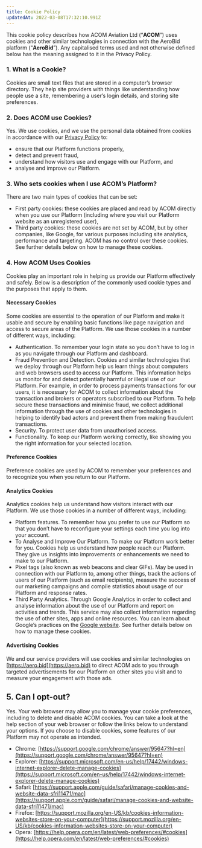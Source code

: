 ```yaml
---
title: Cookie Policy
updatedAt: 2022-03-08T17:32:10.991Z
---
```


This cookie policy describes how ACOM Aviation Ltd (“**ACOM**”) uses cookies and other similar technologies in connection with the AeroBid platform (“**AeroBid**”). Any capitalised terms used and not otherwise defined below has the meaning assigned to it in the Privacy Policy.

### 1. What is a Cookie?

Cookies are small text files that are stored in a computer’s browser directory. They help site providers with things like understanding how people use a site, remembering a user’s login details, and storing site preferences.

### 2. Does ACOM use Cookies?

Yes. We use cookies, and we use the personal data obtained from cookies in accordance with our [Privacy Policy](https://aero.bid/legal/privacy) to:

* ensure that our Platform functions properly,
* detect and prevent fraud,
* understand how visitors use and engage with our Platform, and
* analyse and improve our Platform.

### 3. Who sets cookies when I use ACOM’s Platform?

There are two main types of cookies that can be set:

* First party cookies: these cookies are placed and read by ACOM directly when you use our Platform (including where you visit our Platform website as an unregistered user),
* Third party cookies: these cookies are not set by ACOM, but by other companies, like Google, for various purposes including site analytics, performance and targeting. ACOM has no control over these cookies. See further details below on how to manage these cookies.

### 4. How ACOM Uses Cookies

Cookies play an important role in helping us provide our Platform effectively and safely. Below is a description of the commonly used cookie types and the purposes that apply to them.

#### Necessary Cookies

Some cookies are essential to the operation of our Platform and make it usable and secure by enabling basic functions like page navigation and access to secure areas of the Platform. We use those cookies in a number of different ways, including:

* Authentication. To remember your login state so you don’t have to log in as you navigate through our Platform and dashboard.
* Fraud Prevention and Detection. Cookies and similar technologies that we deploy through our Platform help us learn things about computers and web browsers used to access our Platform. This information helps us monitor for and detect potentially harmful or illegal use of our Platform. For example, in order to process payments transactions for our users, it is necessary for ACOM to collect information about the transaction and brokers or operators subscribed to our Platform. To help secure these transactions and minimise fraud, we collect additional information through the use of cookies and other technologies in helping to identify bad actors and prevent them from making fraudulent transactions. 
* Security. To protect user data from unauthorised access.
* Functionality. To keep our Platform working correctly, like showing you the right information for your selected location.

#### Preference Cookies

Preference cookies are used by ACOM to remember your preferences and to recognize you when you return to our Platform.

#### Analytics Cookies

Analytics cookies help us understand how visitors interact with our Platform. We use those cookies in a number of different ways, including:

* Platform features. To remember how you prefer to use our Platform so that you don’t have to reconfigure your settings each time you log into your account.
* To Analyse and Improve Our Platform. To make our Platform work better for you. Cookies help us understand how people reach our Platform. They give us insights into improvements or enhancements we need to make to our Platform.
* Pixel tags (also known as web beacons and clear GIFs). May be used in connection with our Platform to, among other things, track the actions of users of our Platform (such as email recipients), measure the success of our marketing campaigns and compile statistics about usage of our Platform and response rates.
* Third Party Analytics. Through Google Analytics in order to collect and analyse information about the use of our Platform and report on activities and trends. This service may also collect information regarding the use of other sites, apps and online resources. You can learn about Google’s practices on the [Google website](https://policies.google.com/technologies/partner-sites). See further details below on how to manage these cookies.

#### Advertising Cookies

We and our service providers will use cookies and similar technologies on [https://aero.bid](https://aero.bid) to direct ACOM ads to you through targeted advertisements for our Platform on other sites you visit and to measure your engagement with those ads.

## 5. Can I opt-out? 

Yes. Your web browser may allow you to manage your cookie preferences, including to delete and disable ACOM cookies. You can take a look at the help section of your web browser or follow the links below to understand your options. If you choose to disable cookies, some features of our Platform may not operate as intended.

* Chrome: [https://support.google.com/chrome/answer/95647?hl=en](https://support.google.com/chrome/answer/95647?hl=en)
* Explorer: [https://support.microsoft.com/en-us/help/17442/windows-internet-explorer-delete-manage-cookies](https://support.microsoft.com/en-us/help/17442/windows-internet-explorer-delete-manage-cookies)
* Safari: [https://support.apple.com/guide/safari/manage-cookies-and-website-data-sfri11471/mac](https://support.apple.com/guide/safari/manage-cookies-and-website-data-sfri11471/mac)
* Firefox: [https://support.mozilla.org/en-US/kb/cookies-information-websites-store-on-your-computer](https://support.mozilla.org/en-US/kb/cookies-information-websites-store-on-your-computer)
* Opera: [https://help.opera.com/en/latest/web-preferences/#cookies](https://help.opera.com/en/latest/web-preferences/#cookies)
